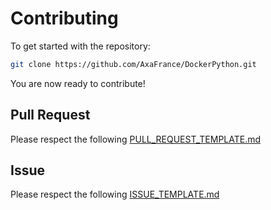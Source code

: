 # Contributing

To get started with the repository:

```sh
git clone https://github.com/AxaFrance/DockerPython.git

```
You are now ready to contribute!

## Pull Request

Please respect the following [PULL_REQUEST_TEMPLATE.md](./PULL_REQUEST_TEMPLATE.md)

## Issue

Please respect the following [ISSUE_TEMPLATE.md](./ISSUE_TEMPLATE.md)
